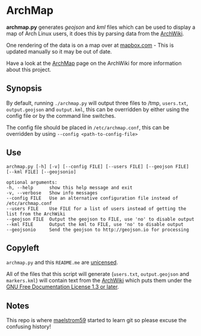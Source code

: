 ArchMap
=======

**archmap.py** generates *geojson* and *kml* files which can be used to display a map of Arch Linux users, it does this by parsing data from the [ArchWiki](https://wiki.archlinux.org/index.php/ArchMap/List).

One rendering of the data is on a map over at [mapbox.com](https://a.tiles.mapbox.com/v3/alux.hclg4eg0/page.html?secure=1#4/39.63/-104.91) - This is updated manually so it may be out of date.

Have a look at the [ArchMap](https://wiki.archlinux.org/index.php/ArchMap) page on the ArchWiki for more information about this project.


Synopsis
--------
By default, running `./archmap.py` will output three files to /tmp, `users.txt`, `output.geojson` and `output.kml`, this can be overridden by either using the config file or by the command line switches.

The config file should be placed in `/etc/archmap.conf`, this can be overridden by using `--config <path-to-config-file>`


Use
---
    archmap.py [-h] [-v] [--config FILE] [--users FILE] [--geojson FILE] [--kml FILE] [--geojsonio]

    optional arguments:
    -h, --help      show this help message and exit
    -v, --verbose   Show info messages
    --config FILE   Use an alternative configuration file instead of /etc/archmap.conf
    --users FILE    Use FILE for a list of users instead of getting the list from the ArchWiki
    --geojson FILE  Output the geojson to FILE, use 'no' to disable output
    --kml FILE      Output the kml to FILE, use 'no' to disable output
    --geojsonio     Send the geojson to http://geojson.io for processing

Copyleft
--------
`archmap.py` and this `README.me` are [unicensed](http://unlicense.org/).

All of the files that this script will generate (`users.txt`, `output.geojson` and `markers.kml`) will contain text from the [ArchWiki](https://wiki.archlinux.org/index.php/ArchMap/List) which puts them under the [GNU Free Documentation License 1.3 or later](http://www.gnu.org/copyleft/fdl.html).


Notes
-----
This repo is where [maelstrom59](https://github.com/maelstrom59) started to learn git so please excuse the confusing history!
